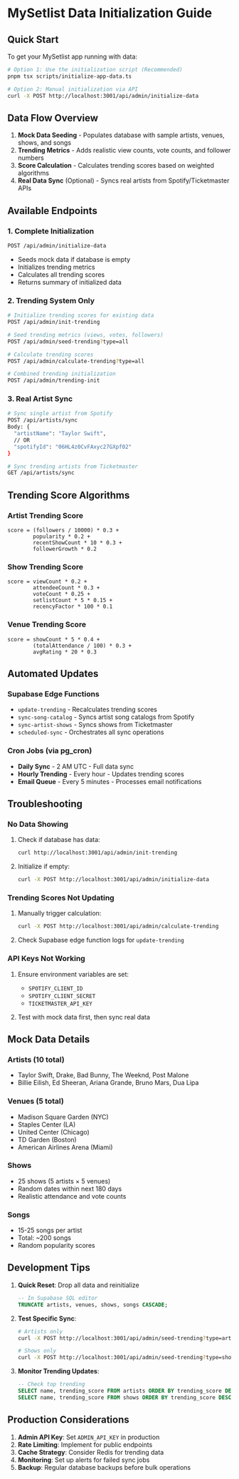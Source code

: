 # MySetlist Data Initialization Guide

## Quick Start

To get your MySetlist app running with data:

```bash
# Option 1: Use the initialization script (Recommended)
pnpm tsx scripts/initialize-app-data.ts

# Option 2: Manual initialization via API
curl -X POST http://localhost:3001/api/admin/initialize-data
```

## Data Flow Overview

1. **Mock Data Seeding** - Populates database with sample artists, venues, shows, and songs
2. **Trending Metrics** - Adds realistic view counts, vote counts, and follower numbers
3. **Score Calculation** - Calculates trending scores based on weighted algorithms
4. **Real Data Sync** (Optional) - Syncs real artists from Spotify/Ticketmaster APIs

## Available Endpoints

### 1. Complete Initialization

```bash
POST /api/admin/initialize-data
```

- Seeds mock data if database is empty
- Initializes trending metrics
- Calculates all trending scores
- Returns summary of initialized data

### 2. Trending System Only

```bash
# Initialize trending scores for existing data
POST /api/admin/init-trending

# Seed trending metrics (views, votes, followers)
POST /api/admin/seed-trending?type=all

# Calculate trending scores
POST /api/admin/calculate-trending?type=all

# Combined trending initialization
POST /api/admin/trending-init
```

### 3. Real Artist Sync

```bash
# Sync single artist from Spotify
POST /api/artists/sync
Body: {
  "artistName": "Taylor Swift",
  // OR
  "spotifyId": "06HL4z0CvFAxyc27GXpf02"
}

# Sync trending artists from Ticketmaster
GET /api/artists/sync
```

## Trending Score Algorithms

### Artist Trending Score

```
score = (followers / 10000) * 0.3 +
        popularity * 0.2 +
        recentShowCount * 10 * 0.3 +
        followerGrowth * 0.2
```

### Show Trending Score

```
score = viewCount * 0.2 +
        attendeeCount * 0.3 +
        voteCount * 0.25 +
        setlistCount * 5 * 0.15 +
        recencyFactor * 100 * 0.1
```

### Venue Trending Score

```
score = showCount * 5 * 0.4 +
        (totalAttendance / 100) * 0.3 +
        avgRating * 20 * 0.3
```

## Automated Updates

### Supabase Edge Functions

- `update-trending` - Recalculates trending scores
- `sync-song-catalog` - Syncs artist song catalogs from Spotify
- `sync-artist-shows` - Syncs shows from Ticketmaster
- `scheduled-sync` - Orchestrates all sync operations

### Cron Jobs (via pg_cron)

- **Daily Sync** - 2 AM UTC - Full data sync
- **Hourly Trending** - Every hour - Updates trending scores
- **Email Queue** - Every 5 minutes - Processes email notifications

## Troubleshooting

### No Data Showing

1. Check if database has data:

   ```bash
   curl http://localhost:3001/api/admin/init-trending
   ```

2. Initialize if empty:
   ```bash
   curl -X POST http://localhost:3001/api/admin/initialize-data
   ```

### Trending Scores Not Updating

1. Manually trigger calculation:

   ```bash
   curl -X POST http://localhost:3001/api/admin/calculate-trending
   ```

2. Check Supabase edge function logs for `update-trending`

### API Keys Not Working

1. Ensure environment variables are set:
   - `SPOTIFY_CLIENT_ID`
   - `SPOTIFY_CLIENT_SECRET`
   - `TICKETMASTER_API_KEY`

2. Test with mock data first, then sync real data

## Mock Data Details

### Artists (10 total)

- Taylor Swift, Drake, Bad Bunny, The Weeknd, Post Malone
- Billie Eilish, Ed Sheeran, Ariana Grande, Bruno Mars, Dua Lipa

### Venues (5 total)

- Madison Square Garden (NYC)
- Staples Center (LA)
- United Center (Chicago)
- TD Garden (Boston)
- American Airlines Arena (Miami)

### Shows

- 25 shows (5 artists × 5 venues)
- Random dates within next 180 days
- Realistic attendance and vote counts

### Songs

- 15-25 songs per artist
- Total: ~200 songs
- Random popularity scores

## Development Tips

1. **Quick Reset**: Drop all data and reinitialize

   ```sql
   -- In Supabase SQL editor
   TRUNCATE artists, venues, shows, songs CASCADE;
   ```

2. **Test Specific Sync**:

   ```bash
   # Artists only
   curl -X POST http://localhost:3001/api/admin/seed-trending?type=artists

   # Shows only
   curl -X POST http://localhost:3001/api/admin/seed-trending?type=shows
   ```

3. **Monitor Trending Updates**:
   ```sql
   -- Check top trending
   SELECT name, trending_score FROM artists ORDER BY trending_score DESC LIMIT 10;
   SELECT name, trending_score FROM shows ORDER BY trending_score DESC LIMIT 10;
   ```

## Production Considerations

1. **Admin API Key**: Set `ADMIN_API_KEY` in production
2. **Rate Limiting**: Implement for public endpoints
3. **Cache Strategy**: Consider Redis for trending data
4. **Monitoring**: Set up alerts for failed sync jobs
5. **Backup**: Regular database backups before bulk operations
